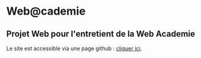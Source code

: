 # Web@cademie

## Projet Web pour l'entretient de la Web Academie

Le site est accessible via une page github : [cliquer ici](https://pages.github.com/).
